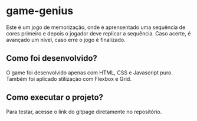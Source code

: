 # game-genius

Este é um jogo de memorização, onde é aprensentado uma sequência de cores primeiro e depois o jogador deve replicar a sequência. Caso acerte, é avançado um nível, caso erre o jogo é finalizado.

## Como foi desenvolvido?

O game foi desenvolvido apenas com HTML, CSS e Javascript puro. Também foi aplicado stilização com Flexbox e Grid.

## Como executar o projeto?

Para testar, acesse o link do gitpage diretamente no repositório.